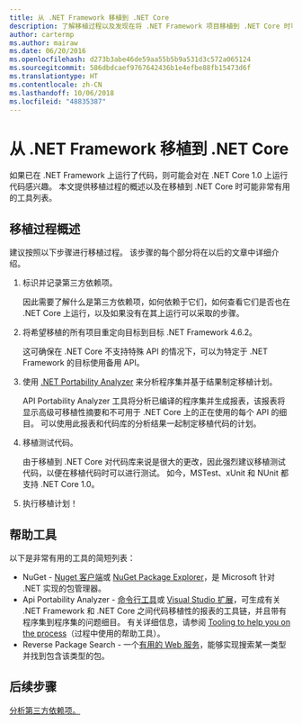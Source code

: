 ```yaml
---
title: 从 .NET Framework 移植到 .NET Core
description: 了解移植过程以及发现在将 .NET Framework 项目移植到 .NET Core 时可能有用的工具。
author: cartermp
ms.author: mairaw
ms.date: 06/20/2016
ms.openlocfilehash: d273b3abe46de59aa55b5b9a531d3c572a065124
ms.sourcegitcommit: 586dbdcaef9767642436b1e4efbe88fb15473d6f
ms.translationtype: HT
ms.contentlocale: zh-CN
ms.lasthandoff: 10/06/2018
ms.locfileid: "48835387"
---
```

# <a name="porting-to-net-core-from-net-framework"></a>从 .NET Framework 移植到 .NET Core

如果已在 .NET Framework 上运行了代码，则可能会对在 .NET Core 1.0 上运行代码感兴趣。  本文提供移植过程的概述以及在移植到 .NET Core 时可能非常有用的工具列表。

## <a name="overview-of-the-porting-process"></a>移植过程概述

建议按照以下步骤进行移植过程。  该步骤的每个部分将在以后的文章中详细介绍。

1. 标识并记录第三方依赖项。

   因此需要了解什么是第三方依赖项，如何依赖于它们，如何查看它们是否也在 .NET Core 上运行，以及如果没有在其上运行可以采取的步骤。
   
2. 将希望移植的所有项目重定向目标到目标 .NET Framework 4.6.2。

   这可确保在 .NET Core 不支持特殊 API 的情况下，可以为特定于 .NET Framework 的目标使用备用 API。
   
3. 使用 [.NET Portability Analyzer](../../standard/analyzers/portability-analyzer.md) 来分析程序集并基于结果制定移植计划。

   API Portability Analyzer 工具将分析已编译的程序集并生成报表，该报表将显示高级可移植性摘要和不可用于 .NET Core 上的正在使用的每个 API 的细目。  可以使用此报表和代码库的分析结果一起制定移植代码的计划。
   
4. 移植测试代码。

   由于移植到 .NET Core 对代码库来说是很大的更改，因此强烈建议移植测试代码，以便在移植代码时可以进行测试。  如今，MSTest、xUnit 和 NUnit 都支持 .NET Core 1.0。
   
6. 执行移植计划！

## <a name="tools-to-help"></a>帮助工具

以下是非常有用的工具的简短列表：

* NuGet - [Nuget 客户端](https://dist.nuget.org/index.html)或 [NuGet Package Explorer](https://github.com/NuGetPackageExplorer/NuGetPackageExplorer)，是 Microsoft 针对 .NET 实现的包管理器。
* Api Portability Analyzer - [命令行工具](https://github.com/Microsoft/dotnet-apiport/releases)或 [Visual Studio 扩展](https://visualstudiogallery.msdn.microsoft.com/1177943e-cfb7-4822-a8a6-e56c7905292b)，可生成有关 .NET Framework 和 .NET Core 之间代码移植性的报表的工具链，并且带有程序集到程序集的问题细目。  有关详细信息，请参阅 [Tooling to help you on the process](https://github.com/Microsoft/dotnet-apiport/blob/master/docs/HowTo/)（过程中使用的帮助工具）。
* Reverse Package Search - 一个[有用的 Web 服务](https://packagesearch.azurewebsites.net)，能够实现搜索某一类型并找到包含该类型的包。

## <a name="next-steps"></a>后续步骤

[分析第三方依赖项。](third-party-deps.md)
   
